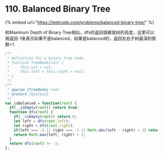 # 110. Balanced Binary Tree

{% embed url="https://leetcode.com/problems/balanced-binary-tree/" %}

和Maximum Depth of Binary Tree相似，dfs的返回值都是树的高度，这里可以用返回-1来表示如果不是balanced，如果是balanced的，返回左右子树最深的那颗+1.

```javascript
/**
 * Definition for a binary tree node.
 * function TreeNode(val) {
 *     this.val = val;
 *     this.left = this.right = null;
 * }
 */
/**
 * @param {TreeNode} root
 * @return {boolean}
 */
var isBalanced = function(root) {
  if(_.isEmpty(root)) return true;
  function dfs(root) {
    if(_.isEmpty(root)) return 0;
    let left = dfs(root.left);
    let right = dfs(root.right);
    if(left === -1 || right === -1 || Math.abs(left - right) > 1) return -1;
    return Math.max(left, right) + 1;
  }
  return dfs(root) != -1;
};
```


